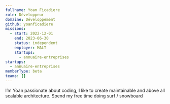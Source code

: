 ```yaml
---
fullname: Yoan Ficadiere
role: Développeur
domaine: Développement
github: yoanficadiere
missions:
  - start: 2022-12-01
    end: 2023-06-30
    status: independent
    employer: MALT
    startups:
      - annuaire-entreprises
startups:
  - annuaire-entreprises
memberType: beta
teams: []
---
```

I’m Yoan passionate about coding, I like to create maintainable and above all scalable architecture. Spend my free time doing surf / snowboard